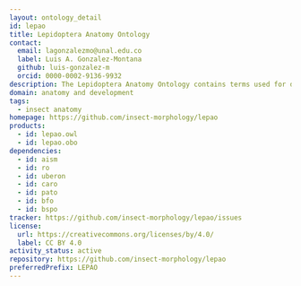 ```yaml
---
layout: ontology_detail
id: lepao
title: Lepidoptera Anatomy Ontology
contact:
  email: lagonzalezmo@unal.edu.co
  label: Luis A. Gonzalez-Montana
  github: luis-gonzalez-m
  orcid: 0000-0002-9136-9932
description: The Lepidoptera Anatomy Ontology contains terms used for describing the anatomy and phenotype of moths and butterflies in biodiversity research. LEPAO is developed in part by BIOfid (The Specialised Information Service Biodiversity Research).
domain: anatomy and development
tags:
  - insect anatomy
homepage: https://github.com/insect-morphology/lepao
products:
  - id: lepao.owl
  - id: lepao.obo
dependencies:
  - id: aism
  - id: ro
  - id: uberon
  - id: caro
  - id: pato
  - id: bfo
  - id: bspo
tracker: https://github.com/insect-morphology/lepao/issues
license:
  url: https://creativecommons.org/licenses/by/4.0/
  label: CC BY 4.0
activity_status: active
repository: https://github.com/insect-morphology/lepao
preferredPrefix: LEPAO
---
```

